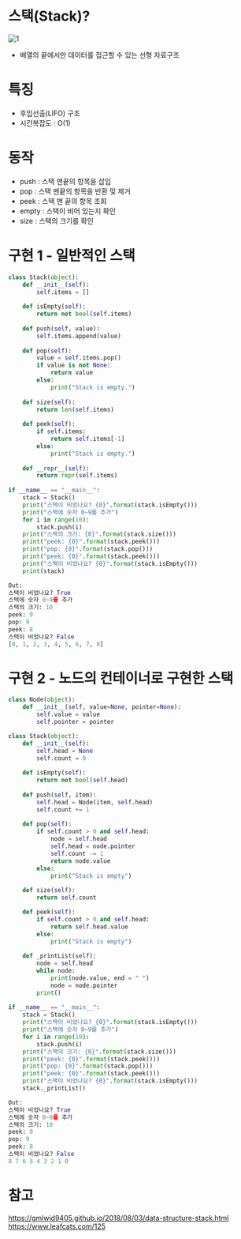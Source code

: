 # 스택(Stack)?
![1](https://user-images.githubusercontent.com/48504392/75146038-8b4e2f80-573d-11ea-838b-2e9d67744c7b.jpg)  
- 배열의 끝에서만 데이터를 접근할 수 있는 선형 자료구조
# 특징
- 후입선출(LIFO) 구조
- 시간복잡도 : O(1)

# 동작
- push : 스택 맨끝의 항목을 삽입
- pop : 스택 맨끝의 항목을 반환 및 제거
- peek : 스택 맨 끝의 항목 조회
- empty : 스택이 비어 있는지 확인
- size : 스택의 크기를 확인
# 구현 1 - 일반적인 스택
~~~python
class Stack(object):
    def __init__(self):
        self.items = []
        
    def isEmpty(self):
        return not bool(self.items)
    
    def push(self, value):
        self.items.append(value)
        
    def pop(self):
        value = self.items.pop()
        if value is not None:
            return value
        else:
            print("Stack is empty.")
            
    def size(self):
        return len(self.items)
    
    def peek(self):
        if self.items:
            return self.items[-1]
        else:
            print("Stack is empty.")
            
    def __repr__(self):
        return repr(self.items)
    
if __name__ == "__main__":
    stack = Stack()
    print("스택이 비었나요? {0}".format(stack.isEmpty()))
    print("스택에 숫자 0~9를 추가")
    for i in range(10):
        stack.push(i)
    print("스택의 크기: {0}".format(stack.size()))
    print("peek: {0}".format(stack.peek()))
    print("pop: {0}".format(stack.pop()))
    print("peek: {0}".format(stack.peek()))
    print("스택이 비었나요? {0}".format(stack.isEmpty()))
    print(stack)
~~~
~~~python
Out:
스택이 비었나요? True
스택에 숫자 0~9를 추가
스택의 크기: 10
peek: 9
pop: 9
peek: 8
스택이 비었나요? False
[0, 1, 2, 3, 4, 5, 6, 7, 8]
~~~
# 구현 2 - 노드의 컨테이너로 구현한 스택
~~~python
class Node(object):
    def __init__(self, value=None, pointer=None):
        self.value = value
        self.pointer = pointer

class Stack(object):
    def __init__(self):
        self.head = None
        self.count = 0
        
    def isEmpty(self):
        return not bool(self.head)
    
    def push(self, item):
        self.head = Node(item, self.head)
        self.count += 1
        
    def pop(self):
        if self.count > 0 and self.head:
            node = self.head
            self.head = node.pointer
            self.count -= 1
            return node.value
        else:
            print("Stack is empty")
            
    def size(self):
        return self.count

    def peek(self):
        if self.count > 0 and self.head:
            return self.head.value
        else:
            print("Stack is empty")
            
    def _printList(self):
        node = self.head
        while node:
            print(node.value, end = " ")
            node = node.pointer
        print()
    
if __name__ == "__main__":
    stack = Stack()
    print("스택이 비었나요? {0}".format(stack.isEmpty()))
    print("스택에 숫자 0~9를 추가")
    for i in range(10):
        stack.push(i)
    print("스택의 크기: {0}".format(stack.size()))
    print("peek: {0}".format(stack.peek()))
    print("pop: {0}".format(stack.pop()))
    print("peek: {0}".format(stack.peek()))
    print("스택이 비었나요? {0}".format(stack.isEmpty()))
    stack._printList()
~~~
~~~python
Out:
스택이 비었나요? True
스택에 숫자 0~9를 추가
스택의 크기: 10
peek: 9
pop: 9
peek: 8
스택이 비었나요? False
8 7 6 5 4 3 2 1 0 
~~~
# 참고
https://gmlwjd9405.github.io/2018/08/03/data-structure-stack.html  
https://www.leafcats.com/125
